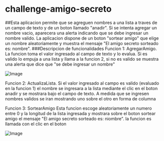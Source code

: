 # challenge-amigo-secreto
##Esta aplicacion permite que se agreguen nombres a una lista a traves de un campo de texto y de un boton llamado "anadir". Si se intenta agregar un nombre vacio, aparecera una alerta indicando que se debe ingresar un nombre valido.
  La aplicacion dispone de un boton "sortear amigo" que elige un nombre aleatoriamente y muestra el mensaje "El amigo  secreto sorteado es: nombre".
  ###Descripcion de funcionalidades
  Funcion 1: AgregarAmigo. La funcion toma el valor ingresado al campo de texto y lo evalua. Si es valido lo empuja a una lista y llama a la funcion 2, si no es valido se muestra una alerta que  dice que "se debe ingresar un nombre"
  
![Image](https://github.com/user-attachments/assets/6c1b134c-9fa7-4189-802a-233e33c02cb4)

  Funcion 2: ActualizaLista. Si el valor ingresado al campo es valido (evaluado en la funcion 1) el nombre se ingresara a la lista mediante el clic en el boton anadir y se mostrara bajo el campo de texto. A medida que se ingresen nombres validos se iran mostrando uno sobre el otro en forma de columna



  Funcion 3: SortearAmigo Esta funcion escoge aleatoriamente un numero entre 0 y la longitud de la lista ingresada y mostrara sobre el boton sortear amigo el mensaje "El amigo secreto sorteado es: niombre". la funcion es llamada con el clic en el boton

![Image](https://github.com/user-attachments/assets/6c1b134c-9fa7-4189-802a-233e33c02cb4)
